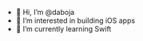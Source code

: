- 👋 Hi, I’m @daboja
- 👀 I’m interested in building iOS apps
- 🌱 I’m currently learning Swift

<!---
daboja/daboja is a ✨ special ✨ repository because its `README.md` (this file) appears on your GitHub profile.
You can click the Preview link to take a look at your changes.
--->
